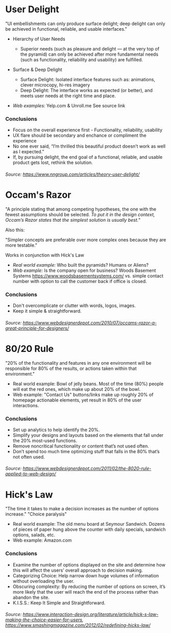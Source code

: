 # User Delight

"UI embellishments can only produce surface delight; deep delight can only be achieved in functional, reliable, and usable interfaces."

- Hierarchy of User Needs
    - Superior needs (such as pleasure and delight — at the very top of the pyramid) can only be achieved after more fundamental needs (such as functionality, reliability and usability) are fulfilled.
- Surface & Deep Delight
    - Surface Delight: Isolated interface features such as: animations, clever microcopy, hi-res imagery
    - Deep Delight: The interface works as expected (or better), and meets user needs at the right time and place.
    
- *Web examples:* Yelp.com & Unroll.me See source link

### Conclusions
- Focus on the overall experience first - Functionality, reliability, usability
- UX flare should be secondary and enchance or compliment the experience
- No one ever said, “I’m thrilled this beautiful product doesn’t work as well as I expected.”
- If, by pursuing delight, the end goal of a functional, reliable, and usable product gets lost, rethink the solution.

###### *Source: https://www.nngroup.com/articles/theory-user-delight/*

# Occam's Razor

"A principle stating that among competing hypotheses, the one with the fewest assumptions should be selected. *To put it in the design context, Occam’s Razor states that the simplest solution is usually best.*"

Also this:

"Simpler concepts are preferable over more complex ones because they are more testable."

Works in conjunction with Hick's Law

- *Real world example:* Who built the pyramids? Humans or Aliens?
- *Web example:* Is the company open for business? Woods Basement Systems https://www.woodsbasementsystems.com/ vs. simple contact number with option to call the customer back if office is closed.

### Conclusions
- Don't overcomplicate or clutter with words, logos, images. 
- Keep it simple & straightforward.


###### *Source: https://www.webdesignerdepot.com/2010/07/occams-razor-a-great-principle-for-designers/*


# 80/20 Rule

"20% of the functionality and features in any one environment will be responsible for 80% of the results, or actions taken within that environment."
  
 - Real world example: Bowl of jelly beans. Most of the time (80%) people will eat the red ones, which make up about 20% of the bowl.
 - Web example: "Contact Us" buttons/links make up roughly 20% of homepage actionable elements, yet result in 80% of the user interactions.
 
### Conclusions 
- Set up analytics to help identify the 20%.
- Simplify your designs and layouts based on the elements that fall under the 20% most-used functions.
- Remove noncritical functionality or content that’s not used often.
- Don’t spend too much time optimizing stuff that falls in the 80% that’s not often used.

###### *Source: https://www.webdesignerdepot.com/2011/02/the-8020-rule-applied-to-web-design/*


# Hick's Law

"The time it takes to make a decision increases as the number of options increase."
"Choice paralysis"

- Real world example: The old menu board at Seymour Sandwich. Dozens of pieces of paper hung above the counter with daily specials, sandwich options, salads, etc.
- Web example: Amazon.com

### Conclusions
- Examine the number of options displayed on the site and determine how this will affect the users’ overall approach to decision making.
- Categorizing Choice: Help narrow down huge volumes of information without overloading the user.
- Obscuring complexity: By reducing the number of options on screen, it’s more likely that the user will reach the end of the process rather than abandon the site.
- K.I.S.S.: Keep It Simple and Straightforward.

###### *Source: https://www.interaction-design.org/literature/article/hick-s-law-making-the-choice-easier-for-users, https://www.smashingmagazine.com/2012/02/redefining-hicks-law/*
